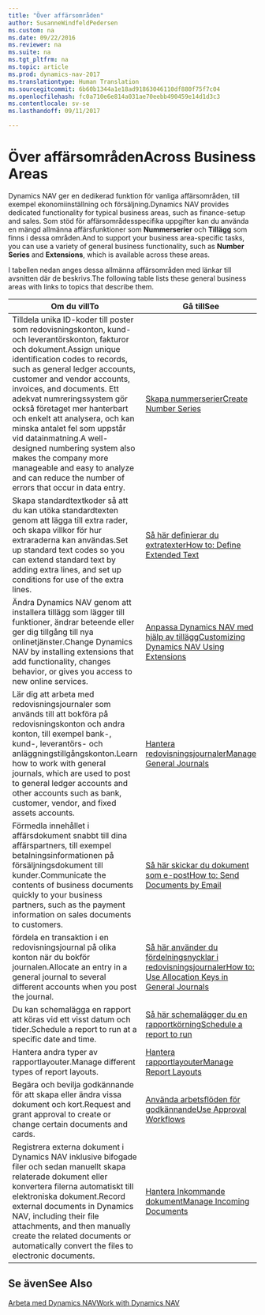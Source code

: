 ```yaml
---
title: "Över affärsområden"
author: SusanneWindfeldPedersen
ms.custom: na
ms.date: 09/22/2016
ms.reviewer: na
ms.suite: na
ms.tgt_pltfrm: na
ms.topic: article
ms.prod: dynamics-nav-2017
ms.translationtype: Human Translation
ms.sourcegitcommit: 6b60b1344a1e18ad91863046110df880f75f7c04
ms.openlocfilehash: fc0a710e6e814a031ae70eebb490459e14d1d3c3
ms.contentlocale: sv-se
ms.lasthandoff: 09/11/2017

---
```


# <a name="across-business-areas"></a><span data-ttu-id="f43ea-102">Över affärsområden</span><span class="sxs-lookup"><span data-stu-id="f43ea-102">Across Business Areas</span></span>

<span data-ttu-id="f43ea-103">Dynamics NAV ger en dedikerad funktion för vanliga affärsområden, till exempel ekonomiinställning och försäljning.</span><span class="sxs-lookup"><span data-stu-id="f43ea-103">Dynamics NAV provides dedicated functionality for typical business areas, such as finance-setup and sales.</span></span> <span data-ttu-id="f43ea-104">Som stöd för affärsområdesspecifika uppgifter kan du använda en mängd allmänna affärsfunktioner som **Nummerserier** och **Tillägg** som finns i dessa områden.</span><span class="sxs-lookup"><span data-stu-id="f43ea-104">And to support your business area-specific tasks, you can use a variety of general business functionality, such as **Number Series** and **Extensions**, which is available across these areas.</span></span>

<span data-ttu-id="f43ea-105">I tabellen nedan anges dessa allmänna affärsområden med länkar till avsnitten där de beskrivs.</span><span class="sxs-lookup"><span data-stu-id="f43ea-105">The following table lists these general business areas with links to topics that describe them.</span></span>

|<span data-ttu-id="f43ea-106">Om du vill</span><span class="sxs-lookup"><span data-stu-id="f43ea-106">To</span></span>   |<span data-ttu-id="f43ea-107">Gå till</span><span class="sxs-lookup"><span data-stu-id="f43ea-107">See</span></span>   |
|-----|------|
|<span data-ttu-id="f43ea-108">Tilldela unika ID-koder till poster som redovisningskonton, kund- och leverantörskonton, fakturor och dokument.</span><span class="sxs-lookup"><span data-stu-id="f43ea-108">Assign unique identification codes to records, such as general ledger accounts, customer and vendor accounts, invoices, and documents.</span></span> <span data-ttu-id="f43ea-109">Ett adekvat numreringssystem gör också företaget mer hanterbart och enkelt att analysera, och kan minska antalet fel som uppstår vid datainmatning.</span><span class="sxs-lookup"><span data-stu-id="f43ea-109">A well-designed numbering system also makes the company more manageable and easy to analyze and can reduce the number of errors that occur in data entry.</span></span>|[<span data-ttu-id="f43ea-110">Skapa nummerserier</span><span class="sxs-lookup"><span data-stu-id="f43ea-110">Create Number Series</span></span>](ui-create-number-series.md)|
|<span data-ttu-id="f43ea-111">Skapa standardtextkoder så att du kan utöka standardtexten genom att lägga till extra rader, och skapa villkor för hur extraraderna kan användas.</span><span class="sxs-lookup"><span data-stu-id="f43ea-111">Set up standard text codes so you can extend standard text by adding extra lines, and set up conditions for use of the extra lines.</span></span>|[<span data-ttu-id="f43ea-112">Så här definierar du extratexter</span><span class="sxs-lookup"><span data-stu-id="f43ea-112">How to: Define Extended Text</span></span>](ui-how-define-ext-text.md)|
|<span data-ttu-id="f43ea-113">Ändra Dynamics NAV genom att installera tillägg som lägger till funktioner, ändrar beteende eller ger dig tillgång till nya onlinetjänster.</span><span class="sxs-lookup"><span data-stu-id="f43ea-113">Change Dynamics NAV by installing extensions that add functionality, changes behavior, or gives you access to new online services.</span></span>|[<span data-ttu-id="f43ea-114">Anpassa Dynamics NAV med hjälp av tillägg</span><span class="sxs-lookup"><span data-stu-id="f43ea-114">Customizing Dynamics NAV Using Extensions</span></span>](ui-extensions.md)|
|<span data-ttu-id="f43ea-115">Lär dig att arbeta med redovisningsjournaler som används till att bokföra på redovisningskonton och andra konton, till exempel bank-, kund-, leverantörs- och anläggningstillgångskonton.</span><span class="sxs-lookup"><span data-stu-id="f43ea-115">Learn how to work with general journals, which are used to post to general ledger accounts and other accounts such as bank, customer, vendor, and fixed assets accounts.</span></span>|[<span data-ttu-id="f43ea-116">Hantera redovisningsjournaler</span><span class="sxs-lookup"><span data-stu-id="f43ea-116">Manage General Journals</span></span>](ui-work-general-journals.md)|
|<span data-ttu-id="f43ea-117">Förmedla innehållet i affärsdokument snabbt till dina affärspartners, till exempel betalningsinformationen på försäljningsdokument till kunder.</span><span class="sxs-lookup"><span data-stu-id="f43ea-117">Communicate the contents of business documents quickly to your business partners, such as the payment information on sales documents to customers.</span></span>|[<span data-ttu-id="f43ea-118">Så här skickar du dokument som e-post</span><span class="sxs-lookup"><span data-stu-id="f43ea-118">How to: Send Documents by Email</span></span>](ui-how-send-documents-email.md)|
|<span data-ttu-id="f43ea-119">fördela en transaktion i en redovisningsjournal på olika konton när du bokför journalen.</span><span class="sxs-lookup"><span data-stu-id="f43ea-119">Allocate an entry in a general journal to several different accounts when you post the journal.</span></span>|[<span data-ttu-id="f43ea-120">Så här använder du fördelningsnycklar i redovisningsjournaler</span><span class="sxs-lookup"><span data-stu-id="f43ea-120">How to: Use Allocation Keys in General Journals</span></span>](ui-how-use-allocation-keys-general-journals.md)|
|<span data-ttu-id="f43ea-121">Du kan schemalägga en rapport att köras vid ett visst datum och tider.</span><span class="sxs-lookup"><span data-stu-id="f43ea-121">Schedule a report to run at a specific date and time.</span></span>|[<span data-ttu-id="f43ea-122">Så här schemalägger du en rapportkörning</span><span class="sxs-lookup"><span data-stu-id="f43ea-122">Schedule a report to run</span></span>](ui-schedule-report.md)|
|<span data-ttu-id="f43ea-123">Hantera andra typer av rapportlayouter.</span><span class="sxs-lookup"><span data-stu-id="f43ea-123">Manage different types of report layouts.</span></span>|[<span data-ttu-id="f43ea-124">Hantera rapportlayouter</span><span class="sxs-lookup"><span data-stu-id="f43ea-124">Manage Report Layouts</span></span>](ui-manage-report-layouts.md)|
|<span data-ttu-id="f43ea-125">Begära och bevilja godkännande för att skapa eller ändra vissa dokument och kort.</span><span class="sxs-lookup"><span data-stu-id="f43ea-125">Request and grant approval to create or change certain documents and cards.</span></span>|[<span data-ttu-id="f43ea-126">Använda arbetsflöden för godkännande</span><span class="sxs-lookup"><span data-stu-id="f43ea-126">Use Approval Workflows</span></span>](across-how-use-approval-workflows.md)|
|<span data-ttu-id="f43ea-127">Registrera externa dokument i Dynamics NAV inklusive bifogade filer och sedan manuellt skapa relaterade dokument eller konvertera filerna automatiskt till elektroniska dokument.</span><span class="sxs-lookup"><span data-stu-id="f43ea-127">Record external documents in Dynamics NAV, including their file attachments, and then manually create the related documents or automatically convert the files to electronic documents.</span></span>|[<span data-ttu-id="f43ea-128">Hantera Inkommande dokument</span><span class="sxs-lookup"><span data-stu-id="f43ea-128">Manage Incoming Documents</span></span>](across-income-documents.md)|

## <a name="see-also"></a><span data-ttu-id="f43ea-129">Se även</span><span class="sxs-lookup"><span data-stu-id="f43ea-129">See Also</span></span>
[<span data-ttu-id="f43ea-130">Arbeta med Dynamics NAV</span><span class="sxs-lookup"><span data-stu-id="f43ea-130">Work with Dynamics NAV</span></span>](ui-work-product.md)


